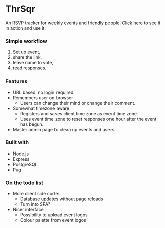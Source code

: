 # ThrSqr
An RSVP tracker for weekly events and friendly people.
[Click here](https://thrsqr.herokuapp.com) to see it in action and use it.

### Simple workflow

1. Set up event, 
2. share the link,
3. leave name to vote, 
4. read responses. 

### Features

* URL based, no login required
* Remembers user on browser
  * Users can change their mind or change their comment.
* Somewhat timezone aware
  * Registers and saves client time zone as event time zone.
  * Uses event time zone to reset responses one hour after the event has begun.
* Master admin page to clean up events and users

### Built with

* Node.js
* Express
* PostgreSQL
* Pug
 
### On the todo list

* More client side code:
  * Database updates without page reloads
  * Turn into SPA?
* Nicer interface
  * Possibility to upload event logos
  * Colour palette from event logos
